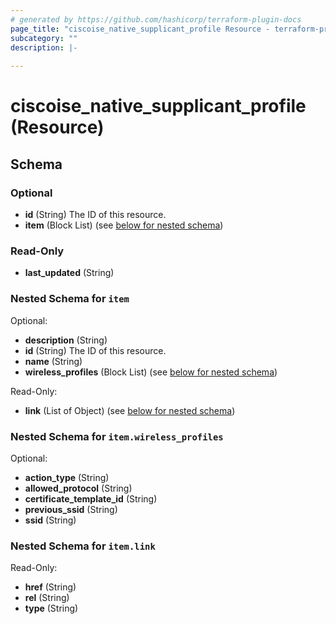 ```yaml
---
# generated by https://github.com/hashicorp/terraform-plugin-docs
page_title: "ciscoise_native_supplicant_profile Resource - terraform-provider-ciscoise"
subcategory: ""
description: |-
  
---
```


# ciscoise_native_supplicant_profile (Resource)





<!-- schema generated by tfplugindocs -->
## Schema

### Optional

- **id** (String) The ID of this resource.
- **item** (Block List) (see [below for nested schema](#nestedblock--item))

### Read-Only

- **last_updated** (String)

<a id="nestedblock--item"></a>
### Nested Schema for `item`

Optional:

- **description** (String)
- **id** (String) The ID of this resource.
- **name** (String)
- **wireless_profiles** (Block List) (see [below for nested schema](#nestedblock--item--wireless_profiles))

Read-Only:

- **link** (List of Object) (see [below for nested schema](#nestedatt--item--link))

<a id="nestedblock--item--wireless_profiles"></a>
### Nested Schema for `item.wireless_profiles`

Optional:

- **action_type** (String)
- **allowed_protocol** (String)
- **certificate_template_id** (String)
- **previous_ssid** (String)
- **ssid** (String)


<a id="nestedatt--item--link"></a>
### Nested Schema for `item.link`

Read-Only:

- **href** (String)
- **rel** (String)
- **type** (String)


